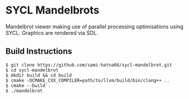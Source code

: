 # SYCL Mandelbrots

Mandelbrot viewer making use of parallel processing optimisations using SYCL. Graphics are rendered via SDL. 

## Build Instructions
```
$ git clone https://github.com/sami-hatna66/sycl-mandelbrot.git
$ cd sycl-mandelbrot
$ mkdir build && cd build
$ cmake -DCMAKE_CXX_COMPILER=path/to/llvm/build/bin/clang++ ..
$ cmake --build .
$ ./mandelbrot
```